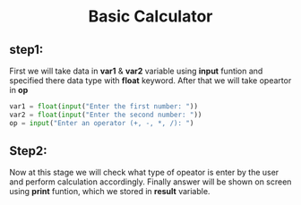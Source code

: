 <div align="center">
    <h1> Basic Calculator </h1>
 </div>

## step1:
First we will take data in **var1** & **var2** variable using **input** funtion  and specified there data type with **float** keyword. After that we will take opeartor in **op**

```python
var1 = float(input("Enter the first number: "))
var2 = float(input("Enter the second number: "))
op = input("Enter an operator (+, -, *, /): ")

```
## Step2:
Now at this stage we will check what type of opeator is enter by the user and perform calculation accordingly. Finally answer will be shown on screen using **print** funtion, which we stored in **result** variable.